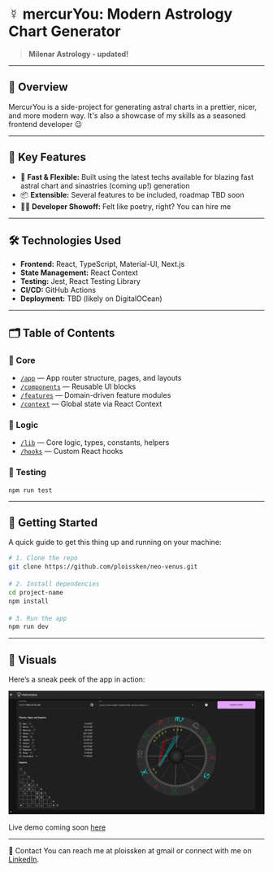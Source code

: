 # ☿ mercurYou: Modern Astrology Chart Generator

> **Milenar Astrology - updated!**

---

## 📜 Overview

MercurYou is a side-project for generating astral charts in a prettier, nicer, and more modern way. It's also a showcase of my skills as a seasoned frontend developer 😉

---

## 🔑 Key Features

- 🚀 **Fast & Flexible:** Built using the latest techs available for blazing fast astral chart and sinastries (coming up!) generation
- 📦 **Extensible:** Several features to be included, roadmap TBD soon
- 🧑‍💻 **Developer Showoff:** Felt like poetry, right? You can hire me

---

## 🛠 Technologies Used

- **Frontend:** React, TypeScript, Material-UI, Next.js
- **State Management:** React Context
- **Testing:** Jest, React Testing Library
- **CI/CD:** GitHub Actions
- **Deployment:** TBD (likely on DigitalOCean)

---

## 🗂️ Table of Contents

### 🧠 Core

- [`/app`](./app/README.md) — App router structure, pages, and layouts
- [`/components`](./components/README.md) — Reusable UI blocks
- [`/features`](./features/README.md) — Domain-driven feature modules
- [`/context`](./context/README.md) — Global state via React Context

### 🔧 Logic

- [`/lib`](./lib/README.md) — Core logic, types, constants, helpers
- [`/hooks`](./hooks/README.md) — Custom React hooks

### 🧪 Testing

```
npm run test

```

---

## 🔧 Getting Started

A quick guide to get this thing up and running on your machine:

```bash
# 1. Clone the repo
git clone https://github.com/ploissken/neo-venus.git

# 2. Install dependencies
cd project-name
npm install

# 3. Run the app
npm run dev
```

---

## 📸 Visuals

Here’s a sneak peek of the app in action:

![screenshot](./public/screenshot.png)

Live demo coming soon [here](https://google.com)

---

📨 Contact
You can reach me at ploissken at gmail or connect with me on [LinkedIn](https://www.linkedin.com/in/rodrigo-souza-97302724/).
